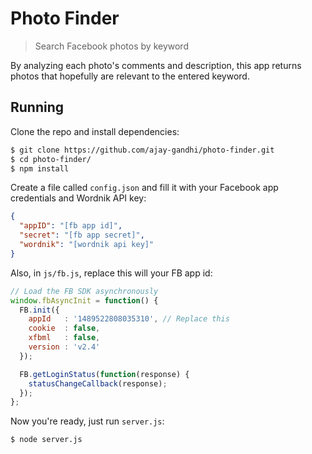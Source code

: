 # Photo Finder

> Search Facebook photos by keyword

By analyzing each photo's comments and description, this app returns photos that
hopefully are relevant to the entered keyword.

## Running

Clone the repo and install dependencies:

```bash
$ git clone https://github.com/ajay-gandhi/photo-finder.git
$ cd photo-finder/
$ npm install
```

Create a file called `config.json` and fill it with your Facebook app
credentials and Wordnik API key:

```json
{
  "appID": "[fb app id]", 
  "secret": "[fb app secret]",
  "wordnik": "[wordnik api key]"
}
```

Also, in `js/fb.js`, replace this will your FB app id:

```js
// Load the FB SDK asynchronously
window.fbAsyncInit = function() {
  FB.init({
    appId   : '1489522808035310', // Replace this
    cookie  : false,
    xfbml   : false,
    version : 'v2.4'
  });

  FB.getLoginStatus(function(response) {
    statusChangeCallback(response);
  });
};
```

Now you're ready, just run `server.js`:

```bash
$ node server.js
```
